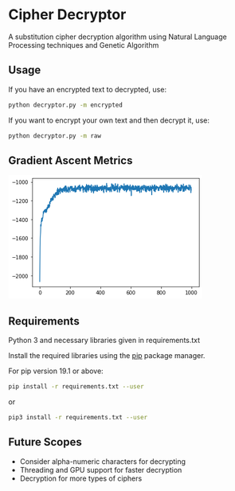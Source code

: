 # Cipher Decryptor

A substitution cipher decryption algorithm using Natural Language Processing techniques and Genetic Algorithm 

## Usage

If you have an encrypted text to decrypted, use:

~~~bash
python decryptor.py -m encrypted
~~~

If you want to encrypt your own text and then decrypt it, use:

~~~bash
python decryptor.py -m raw
~~~

## Gradient Ascent Metrics

![grad_ascent](images/gradient_ascent.png)

## Requirements

Python 3 and necessary libraries given in requirements.txt 

Install the required libraries using the [pip](https://pip.pypa.io/en/stable/) package manager.

For pip version 19.1 or above:

~~~bash
pip install -r requirements.txt --user
~~~

or

~~~bash
pip3 install -r requirements.txt --user
~~~

## Future Scopes

* Consider alpha-numeric characters for decrypting
* Threading and GPU support for faster decryption
* Decryption for more types of ciphers